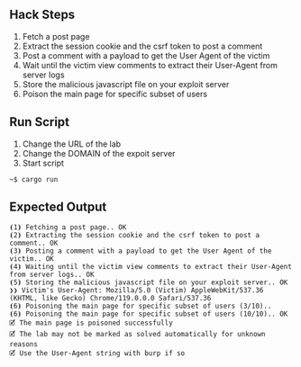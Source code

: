 ## Hack Steps

1. Fetch a post page
2. Extract the session cookie and the csrf token to post a comment
3. Post a comment with a payload to get the User Agent of the victim
4. Wait until the victim view comments to extract their User-Agent from server logs
5. Store the malicious javascript file on your exploit server
6. Poison the main page for specific subset of users

## Run Script

1. Change the URL of the lab
2. Change the DOMAIN of the expoit server
3. Start script

```
~$ cargo run
```

## Expected Output

```
⦗1⦘ Fetching a post page.. OK
⦗2⦘ Extracting the session cookie and the csrf token to post a comment.. OK
⦗3⦘ Posting a comment with a payload to get the User Agent of the victim.. OK
⦗4⦘ Waiting until the victim view comments to extract their User-Agent from server logs.. OK
⦗5⦘ Storing the malicious javascript file on your exploit server.. OK
❯❯ Victim's User-Agent: Mozilla/5.0 (Victim) AppleWebKit/537.36 (KHTML, like Gecko) Chrome/119.0.0.0 Safari/537.36
⦗6⦘ Poisoning the main page for specific subset of users (3/10)..
⦗6⦘ Poisoning the main page for specific subset of users (10/10).. OK
🗹 The main page is poisoned successfully
🗹 The lab may not be marked as solved automatically for unknown reasons
🗹 Use the User-Agent string with burp if so
```
